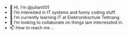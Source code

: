 - 👋 Hi, I’m @julian001
- 👀 I’m interested in IT systems and funny coding stuff.
- 🌱 I’m currently learning IT at Elektronikschule Tettnang.
- 💞️ I’m looking to collaborate on things iam interressted in.
- 📫 How to reach me ...

<!---
julian001/julian001 is a ✨ special ✨ repository because its `README.md` (this file) appears on your GitHub profile.
You can click the Preview link to take a look at your changes.
--->
